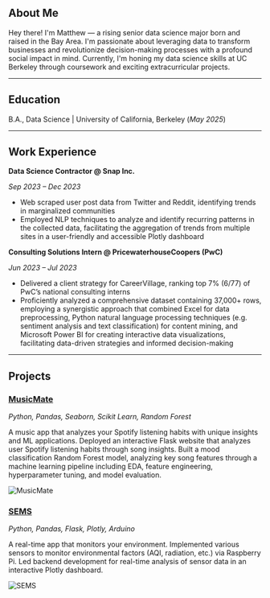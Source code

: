 ## About Me
Hey there! I'm Matthew — a rising senior data science major born and raised in the Bay Area. I'm passionate about leveraging data to transform businesses and revolutionize decision-making processes with a profound social impact in mind. Currently, I'm honing my data science skills at UC Berkeley through coursework and exciting extracurricular projects.
* * *
## Education			        		
B.A., Data Science | University of California, Berkeley (_May 2025_)
* * *
## Work Experience
**Data Science Contractor @ Snap Inc.**

_Sep 2023 – Dec 2023_
- Web scraped user post data from Twitter and Reddit, identifying trends in marginalized communities
- Employed NLP techniques to analyze and identify recurring patterns in the collected data, facilitating the aggregation of trends from multiple sites in a user-friendly and accessible Plotly dashboard

**Consulting Solutions Intern @ PricewaterhouseCoopers (PwC)**

_Jun 2023 – Jul 2023_
- Delivered a client strategy for CareerVillage, ranking top 7% (6/77) of PwC’s national consulting interns
- Proficiently analyzed a comprehensive dataset containing 37,000+ rows, employing a synergistic approach that combined Excel for data preprocessing, Python natural language processing techniques (e.g. sentiment analysis and text classification) for content mining, and Microsoft Power BI for creating interactive data visualizations, facilitating data-driven strategies and informed decision-making
* * *
## Projects
### [MusicMate](https://github.com/matthewlimm/musicmate)
_Python, Pandas, Seaborn, Scikit Learn, Random Forest_

A music app that analyzes your Spotify listening habits with unique insights and ML applications. Deployed an interactive Flask website that analyzes user Spotify listening habits through song insights. Built a mood classification Random Forest model, analyzing key song features through a machine learning pipeline including EDA, feature engineering, hyperparameter tuning, and model evaluation.

![MusicMate](/assets/img/music.gif)

### [SEMS](https://github.com/matthewlimm/SEMS)
_Python, Pandas, Flask, Plotly, Arduino_

A real-time app that monitors your environment. Implemented various sensors to monitor environmental factors (AQI, radiation, etc.) via Raspberry Pi. Led backend development for real-time analysis of sensor data in an interactive Plotly dashboard.

![SEMS](/assets/img/SEMS.gif)
